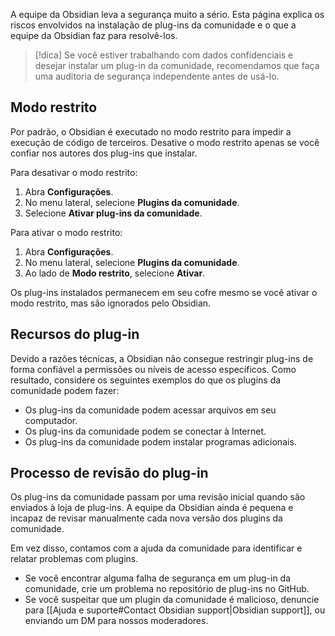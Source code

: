 A equipe da Obsidian leva a segurança muito a sério. Esta página explica os riscos envolvidos na instalação de plug-ins da comunidade e o que a equipe da Obsidian faz para resolvê-los.

> [!dica]
> Se você estiver trabalhando com dados confidenciais e desejar instalar um plug-in da comunidade, recomendamos que faça uma auditoria de segurança independente antes de usá-lo.

## Modo restrito

Por padrão, o Obsidian é executado no modo restrito para impedir a execução de código de terceiros. Desative o modo restrito apenas se você confiar nos autores dos plug-ins que instalar.

Para desativar o modo restrito:

1. Abra **Configurações**.
2. No menu lateral, selecione **Plugins da comunidade**.
3. Selecione **Ativar plug-ins da comunidade**.

Para ativar o modo restrito:

1. Abra **Configurações**.
2. No menu lateral, selecione **Plugins da comunidade**.
3. Ao lado de **Modo restrito**, selecione **Ativar**.

Os plug-ins instalados permanecem em seu cofre mesmo se você ativar o modo restrito, mas são ignorados pelo Obsidian.

## Recursos do plug-in

Devido a razões técnicas, a Obsidian não consegue restringir plug-ins de forma confiável a permissões ou níveis de acesso específicos. Como resultado, considere os seguintes exemplos do que os plugins da comunidade podem fazer:

- Os plug-ins da comunidade podem acessar arquivos em seu computador.
- Os plug-ins da comunidade podem se conectar à Internet.
- Os plug-ins da comunidade podem instalar programas adicionais.

## Processo de revisão do plug-in

Os plug-ins da comunidade passam por uma revisão inicial quando são enviados à loja de plug-ins. A equipe da Obsidian ainda é pequena e incapaz de revisar manualmente cada nova versão dos plugins da comunidade.

Em vez disso, contamos com a ajuda da comunidade para identificar e relatar problemas com plugins.

- Se você encontrar alguma falha de segurança em um plug-in da comunidade, crie um problema no repositório de plug-ins no GitHub.
- Se você suspeitar que um plugin da comunidade é malicioso, denuncie para [[Ajuda e suporte#Contact Obsidian support|Obsidian support]], ou enviando um DM para nossos moderadores.